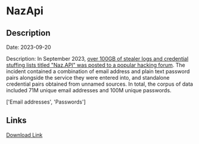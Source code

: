 # NazApi

## Description

Date: 2023-09-20

Description:
In September 2023, <a href="https://www.troyhunt.com/inside-the-massive-naz-api-credential-stuffing-list/" target="_blank" rel="noopener">over 100GB of stealer logs and credential stuffing lists titled &quot;Naz.API&quot; was posted to a popular hacking forum</a>. The incident contained a combination of email address and plain text password pairs alongside the service they were entered into, and standalone credential pairs obtained from unnamed sources. In total, the corpus of data included 71M unique email addresses and 100M unique passwords.


['Email addresses', 'Passwords']

## Links

[Download Link](https://link-to.net/1229997/467.04791132351664/dynamic/?r=)